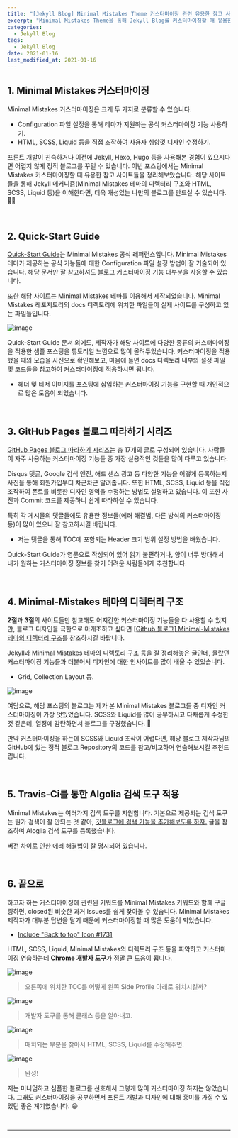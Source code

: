 ```yaml
---
title: "[Jekyll Blog] Minimal Mistakes Theme 커스터마이징 관련 유용한 참고 사이트 모음"
excerpt: "Minimal Mistakes Theme을 통해 Jekyll Blog를 커스터마이징할 때 유용한 참고 사이트들을 정리한다."
categories:
  - Jekyll Blog
tags:
  - Jekyll Blog
date: 2021-01-16
last_modified_at: 2021-01-16
---
```


## 1. Minimal Mistakes 커스터마이징

Minimal Mistakes 커스터마이징은 크게 두 가지로 분류할 수 있습니다.

* Configuration 파일 설정을 통해 테마가 지원하는 공식 커스터마이징 기능 사용하기.
* HTML, SCSS, Liquid 등을 직접 조작하여 사용자 취향껏 디자인 수정하기.

프론트 개발이 친숙하거나 이전에 Jekyll, Hexo, Hugo 등을 사용해본 경험이 있으시다면 어렵지 않게 정적 블로그를 꾸밀 수 있습니다. 이번 포스팅에서는 Minimal Mistakes 커스터마이징할 때 유용한 참고 사이트들을 정리해보았습니다. 해당 사이트들을 통해 Jekyll 메커니즘(Minimal Mistakes 테마의 디렉터리 구조와 HTML, SCSS, Liquid 등)을 이해한다면, 더욱 개성있는 나만의 블로그를 만드실 수 있습니다. 🙆‍♂️

<br>

## 2. Quick-Start Guide

[Quick-Start Guide](https://mmistakes.github.io/minimal-mistakes/docs/quick-start-guide/)는 Minimal Mistakes 공식 레퍼런스입니다. Minimal Mistakes 테마가 제공하는 공식 기능들에 대한 Configuration 파일 설정 방법이 잘 기술되어 있습니다. 해당 문서만 잘 참고하셔도 블로그 커스터마이징 기능 대부분을 사용할 수 있습니다.

또한 해당 사이트는 Minimal Mistakes 테마를 이용해서 제작되었습니다. Minimal Mistakes 레포지토리의 docs 디렉토리에 위치한 파일들이 실제 사이트를 구성하고 있는 파일들입니다.

![image](https://user-images.githubusercontent.com/56240505/104830351-75031200-58c1-11eb-91ed-36311ee70634.png)

Quick-Start Guide 문서 외에도, 제작자가 해당 사이트에 다양한 종류의 커스터마이징을 적용한 샘플 포스팅을 튜토리얼 느낌으로 많이 올려두었습니다. 커스터마이징을 적용했을 때의 모습을 사진으로 확인해보고, 마음에 들면 docs 디렉토리 내부의 설정 파일 및 코드들을 참고하여 커스터마이징에 적용하시면 됩니다.

* 헤더 및 티저 이미지를 포스팅에 삽입하는 커스터마이징 기능을 구현할 때 개인적으로 많은 도움이 되었습니다.

<br>

## 3. GitHub Pages 블로그 따라하기 시리즈

[GitHub Pages 블로그 따라하기 시리즈](https://devinlife.com/howto/)는 총 17개의 글로 구성되어 있습니다. 사람들이 자주 사용하는 커스터마이징 기능들 중 가장 실용적인 것들을 많이 다루고 있습니다.

Disqus 댓글, Google 검색 엔진, 애드 센스 광고 등 다양한 기능을 어떻게 등록하는지 사진을 통해 회원가입부터 차근차근 알려줍니다. 또한 HTML, SCSS, Liquid 등을 직접 조작하여 폰트를 비롯한 디자인 영역을 수정하는 방법도 설명하고 있습니다. 이 또한 사진과 Commit 코드를 제공하니 쉽게 따라하실 수 있습니다.

특히 각 게시물의 댓글들에도 유용한 정보들(에러 해결법, 다른 방식의 커스터마이징 등)이 많이 있으니 잘 참고하시길 바랍니다.

* 저는 댓글을 통해 TOC에 포함되는 Header 크기 범위 설정 방법을 배웠습니다.

Quick-Start Guide가 영문으로 작성되어 있어 읽기 불편하거나, 양이 너무 방대해서 내가 원하는 커스터마이징 정보를 찾기 어려운 사람들에게 추천합니다.

<br>

## 4. Minimal-Mistakes 테마의 디렉터리 구조

**2절**과 **3절**의 사이트들만 참고해도 어지간한 커스터마이징 기능들을 다 사용할 수 있지만, 블로그 디자인을 극한으로 마개조하고 싶다면 [[Github 블로그] Minimal-Mistakes 테마의 디렉터리 구조](https://ansohxxn.github.io/blog/jekyll-directory-structure/)를 참조하시길 바랍니다.

Jekyll과 Minimal Mistakes 테마의 디렉토리 구조 등을 잘 정리해놓은 글인데, 몰랐던 커스터마이징 기능들과 더불어서 디자인에 대한 인사이트를 많이 배울 수 있었습니다.

* Grid, Collection Layout 등.

![image](https://user-images.githubusercontent.com/56240505/104799528-0ebfb600-5813-11eb-86c4-46828133dbb7.png)

여담으로, 해당 포스팅의 블로그는 제가 본 Minimal Mistakes 블로그들 중 디자인 커스터마이징이 가장 멋있었습니다. SCSS와 Liquid를 많이 공부하시고 다채롭게 수정한것 같은데, 열정에 감탄하면서 블로그를 구경했습니다. 🤩

만약 커스터마이징을 하는데 SCSS와 Liquid 조작이 어렵다면, 해당 블로그 제작자님의 GitHub에 있는 정적 블로그 Repository의 코드를 참고/비교하며 연습해보시길 추천드립니다.

<br>

## 5. Travis-Ci를 통한 Algolia 검색 도구 적용

Minimal Mistakes는 여러가지 검색 도구를 지원합니다. 기본으로 제공되는 검색 도구는 뭔가 검색이 잘 안되는 것 같아, [깃블로그에 검색 기능을 추가해보도록 하자.](https://xinfolab.github.io/blog/blog-maker-4/) 글을 참조하며 Aloglia 검색 도구를 등록했습니다.

버전 차이로 인한 에러 해결법이 잘 명시되어 있습니다.

<br>

## 6. 끝으로

하고자 하는 커스터마이징에 관련된 키워드를 Minimal Mistakes 키워드와 함께 구글링하면, closed된 비슷한 과거 Issues를 쉽게 찾아볼 수 있습니다. Minimal Mistakes 제작자가 대부분 답변을 달기 때문에 커스터마이징할 때 많은 도움이 되었습니다.

* [Include "Back to top" Icon #1731](https://github.com/mmistakes/minimal-mistakes/issues/1731)

HTML, SCSS, Liquid, Minimal Mistakes의 디렉토리 구조 등을 파악하고 커스터마이징 연습하는데 **Chrome 개발자 도구**가 정말 큰 도움이 됩니다.

![image](https://user-images.githubusercontent.com/56240505/104806582-07e97100-581c-11eb-9104-405fcb4b5188.png)

> 오른쪽에 위치한 TOC를 어떻게 왼쪽 Side Profile 아래로 위치시킬까?

![image](https://user-images.githubusercontent.com/56240505/104806192-08343d00-5819-11eb-872c-efdf4f04324c.png)

> 개발자 도구를 통해 클래스 등을 알아내고.

![image](https://user-images.githubusercontent.com/56240505/104806203-27cb6580-5819-11eb-9dde-ce1ac427a407.png)

> 매치되는 부분을 찾아서 HTML, SCSS, Liquid를 수정해주면.

![image](https://user-images.githubusercontent.com/56240505/104806215-4b8eab80-5819-11eb-8795-af8704d964e2.png)

> 완성!

저는 미니멈하고 심플한 블로그를 선호해서 그렇게 많이 커스터마이징 하지는 않았습니다. 그래도 커스터마이징을 공부하면서 프론트 개발과 디자인에 대해 흥미를 가질 수 있었던 좋은 계기였습니다. 😄

<br>

---
